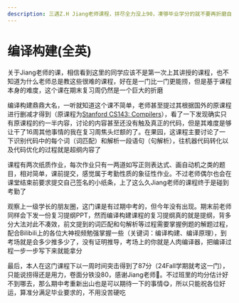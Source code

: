 ```yaml
---
description: 三遇Z.H Jiang老师课程，拼尽全力没上90，凑够毕业学分的就不要再折磨自己了【
---
```


# 编译构建(全英)

关于Jiang老师的课，相信看到这里的同学应该不是第一次上其讲授的课程，也不知道为什么老师总是教这些很难的课程，好在是一门比一门更能捞，但是基于课程本身的难度，这个课在期末复习周仍然是一个巨大的折磨

编译构建鼎鼎大名，一听就知道这个课不简单，老师甚至提过其根据国外的原课程进行删减才得到（原课程为[Stanford CS143: Compilers](https://web.stanford.edu/class/cs143/)），看了一下发现确实只有原课程的约一半内容，讨论的内容甚至还没有触及真正的代码，但是其难度是够让干了16周其他事情的我在复习周焦头烂额的了。在果园，这课程主要讨论了一下识别代码中的每个词（词匹配）和解析一段语句（句解析），往机器代码转化以及代码优化的过程就是超纲内容了

课程有两次纸质作业，每次作业只有一两道如写正则表达式、画自动机之类的题目，相对简单，课前提交，感觉属于考勤性质的象征性作业。不过老师偶尔也会在课堂结束前要求提交自己签名的小纸条，上了这么久Jiang老师的课程终于是碰到考勤了

观察上一级学长的朋友圈，这门课是有过期中考的，但今年没有出现。期末前老师同样会下发一份复习提纲PPT，然而编译构建课程的复习提纲真的就是提纲，背多分大法对此不凑效，前文提到的词匹配和句解析等过程需要掌握例题的解题过程，配合Bilibili上的各位大神视频勉强掌握一些（关键词：编译构建、编译原理），到考场就是会多少推多少了，没有证明推导，考场上的你就是人肉编译器，把编译过程一步一步写下来就能拿分

最后，本人在这门课程下以一周时间突击得到了87分（24Fall学期就考这一门），只能说捞得还是用力，卷面分铁没80，感谢Jiang老师🥺。不过班里的均分估计好不到哪去，那么期中考重新出山也是可以期待一下的事情😋，所以只能祝各位好运，算准分满足毕业要求的，不用没苦硬吃
